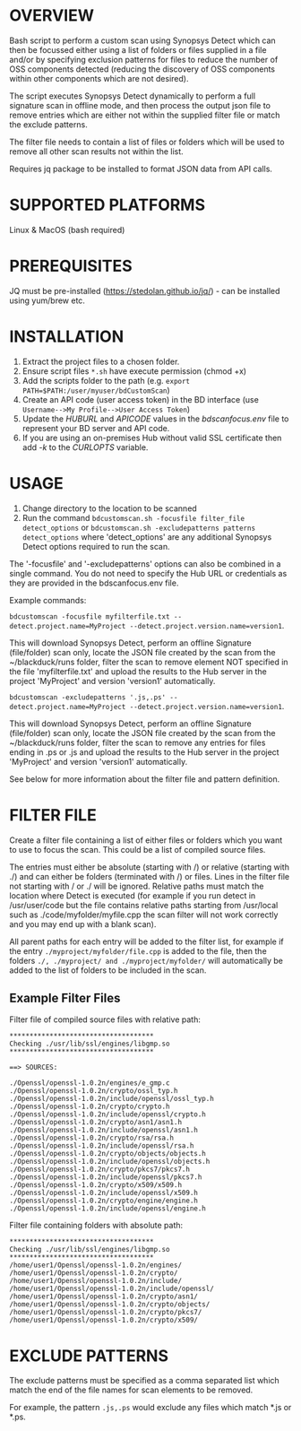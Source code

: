 # OVERVIEW

Bash script to perform a custom scan using Synopsys Detect which can then be focussed either using a list of folders or files supplied in a file and/or by specifying exclusion patterns for files to reduce the number of OSS components detected (reducing the discovery of OSS components within other components which are not desired).

The script executes Synopsys Detect dynamically to perform a full signature scan in offline mode, and then process the output json file to remove entries which are either not within the supplied filter file or match the exclude patterns.

The filter file needs to contain a list of files or folders which will be used to remove all other scan results not within the list.

Requires jq package to be installed to format JSON data from API calls.

# SUPPORTED PLATFORMS

Linux & MacOS (bash required)

# PREREQUISITES

JQ must be pre-installed (https://stedolan.github.io/jq/) - can be installed using yum/brew etc.

# INSTALLATION

1. Extract the project files to a chosen folder.
2. Ensure script files `*.sh` have execute permission (chmod +x)
3. Add the scripts folder to the path (e.g. `export PATH=$PATH:/user/myuser/bdCustomScan`)
4. Create an API code (user access token) in the BD interface (use `Username-->My Profile-->User Access Token`)
5. Update the *HUBURL* and *APICODE* values in the *bdscanfocus.env* file to represent your BD server and API code.
6. If you are using an on-premises Hub without valid SSL certificate then add *-k* to the *CURLOPTS* variable.

# USAGE

1. Change directory to the location to be scanned
2. Run the command `bdcustomscan.sh -focusfile filter_file detect_options` or `bdcustomscan.sh -excludepatterns patterns detect_options` where 'detect_options' are any additional Synopsys Detect options required to run the scan.

The '-focusfile' and '-excludepatterns' options can also be combined in a single command. You do not need to specify the Hub URL or credentials as they are provided in the bdscanfocus.env file.

Example commands:

`bdcustomscan -focusfile myfilterfile.txt --detect.project.name=MyProject --detect.project.version.name=version1`.

This will download Synopsys Detect, perform an offline Signature (file/folder) scan only, locate the JSON file created by the scan from the ~/blackduck/runs folder, filter the scan to remove element NOT specified in the file 'myfilterfile.txt' and upload the results to the Hub server in the project 'MyProject' and version 'version1' automatically.

`bdcustomscan -excludepatterns '.js,.ps' --detect.project.name=MyProject --detect.project.version.name=version1`.

This will download Synopsys Detect, perform an offline Signature (file/folder) scan only, locate the JSON file created by the scan from the ~/blackduck/runs folder, filter the scan to remove any entries for files ending in .ps or .js and upload the results to the Hub server in the project 'MyProject' and version 'version1' automatically.

See below for more information about the filter file and pattern definition.

# FILTER FILE

Create a filter file containing a list of either files or folders which you want to use to focus the scan.
This could be a list of compiled source files.

The entries must either be absolute (starting with /) or relative (starting with ./) and can either be folders (terminated with /) or files. Lines in the filter file not starting with / or ./ will be ignored. Relative paths must match the location where Detect is executed (for example if you run detect in /usr/user/code but the file contains relative paths starting from /usr/local such as ./code/myfolder/myfile.cpp the scan filter will not work correctly and you may end up with a blank scan).

All parent paths for each entry will be added to the filter list, for example if the entry `./myproject/myfolder/file.cpp` is added to the file, then the folders `./, ./myproject/ and ./myproject/myfolder/` will automatically be added to the list of folders to be included in the scan.
## Example Filter Files

Filter file of compiled source files with relative path:
  
    ************************************
    Checking ./usr/lib/ssl/engines/libgmp.so
    ************************************

    ==> SOURCES:

    ./Openssl/openssl-1.0.2n/engines/e_gmp.c
    ./Openssl/openssl-1.0.2n/crypto/ossl_typ.h
    ./Openssl/openssl-1.0.2n/include/openssl/ossl_typ.h
    ./Openssl/openssl-1.0.2n/crypto/crypto.h
    ./Openssl/openssl-1.0.2n/include/openssl/crypto.h
    ./Openssl/openssl-1.0.2n/crypto/asn1/asn1.h
    ./Openssl/openssl-1.0.2n/include/openssl/asn1.h
    ./Openssl/openssl-1.0.2n/crypto/rsa/rsa.h
    ./Openssl/openssl-1.0.2n/include/openssl/rsa.h
    ./Openssl/openssl-1.0.2n/crypto/objects/objects.h
    ./Openssl/openssl-1.0.2n/include/openssl/objects.h
    ./Openssl/openssl-1.0.2n/crypto/pkcs7/pkcs7.h
    ./Openssl/openssl-1.0.2n/include/openssl/pkcs7.h
    ./Openssl/openssl-1.0.2n/crypto/x509/x509.h
    ./Openssl/openssl-1.0.2n/include/openssl/x509.h
    ./Openssl/openssl-1.0.2n/crypto/engine/engine.h
    ./Openssl/openssl-1.0.2n/include/openssl/engine.h

Filter file containing folders with absolute path:
  
    ************************************
    Checking ./usr/lib/ssl/engines/libgmp.so
    ************************************
    /home/user1/Openssl/openssl-1.0.2n/engines/
    /home/user1/Openssl/openssl-1.0.2n/crypto/
    /home/user1/Openssl/openssl-1.0.2n/include/
    /home/user1/Openssl/openssl-1.0.2n/include/openssl/
    /home/user1/Openssl/openssl-1.0.2n/crypto/asn1/
    /home/user1/Openssl/openssl-1.0.2n/crypto/objects/
    /home/user1/Openssl/openssl-1.0.2n/crypto/pkcs7/
    /home/user1/Openssl/openssl-1.0.2n/crypto/x509/

# EXCLUDE PATTERNS

The exclude patterns must be specified as a comma separated list which match the end of the file names for scan elements to be removed.

For example, the pattern `.js,.ps` would exclude any files which match *.js or *.ps.


